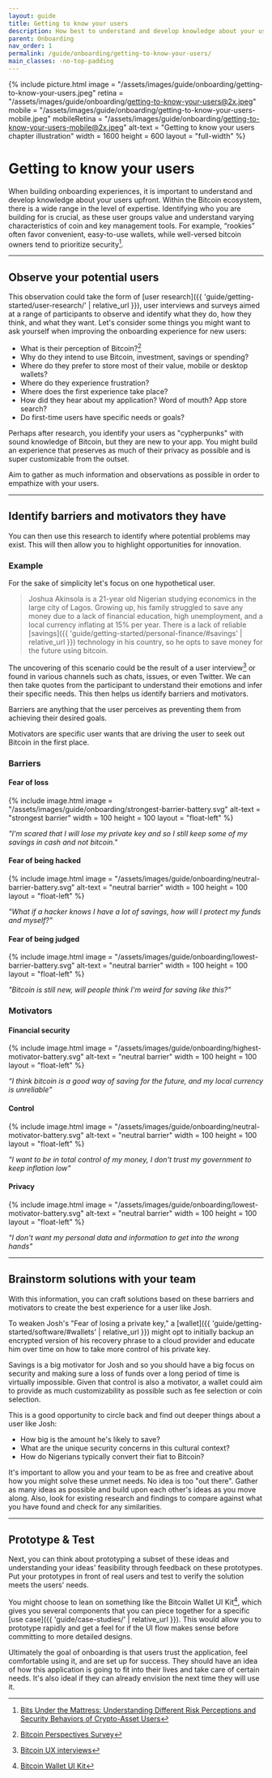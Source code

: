 ```yaml
---
layout: guide
title: Getting to know your users
description: How best to understand and develop knowledge about your users.
parent: Onboarding
nav_order: 1
permalink: /guide/onboarding/getting-to-know-your-users/
main_classes: -no-top-padding
---
```


{% include picture.html
   image = "/assets/images/guide/onboarding/getting-to-know-your-users.jpeg"
   retina = "/assets/images/guide/onboarding/getting-to-know-your-users@2x.jpeg"
   mobile = "/assets/images/guide/onboarding/getting-to-know-your-users-mobile.jpeg"
   mobileRetina = "/assets/images/guide/onboarding/getting-to-know-your-users-mobile@2x.jpeg"
   alt-text = "Getting to know your users chapter illustration"
   width = 1600
   height = 600
   layout = "full-width"
%}

# Getting to know your users
When building onboarding experiences, it is important to understand and develop knowledge about your users upfront.
Within the Bitcoin ecosystem, there is a wide range in the level of expertise. Identifying who you are building for is crucial, as these user groups value and understand varying characteristics of coin and key management tools. For example, “rookies” often favor convenient, easy-to-use wallets, while well-versed bitcoin owners tend to prioritize security[^1].

---

## Observe your potential users
This observation could take the form of [user research]({{ 'guide/getting-started/user-research/' | relative_url }}), user interviews and surveys aimed at a range of participants to observe and identify what they do, how they think, and what they want. Let's consider some things you might want to ask yourself when improving the onboarding experience for new users:

* What is their perception of Bitcoin?[^2]
* Why do they intend to use Bitcoin, investment, savings or spending?
* Where do they prefer to store most of their value, mobile or desktop wallets?
* Where do they experience frustration?
* Where does the first experience take place?
* How did they hear about my application? Word of mouth? App store search?
* Do first-time users have specific needs or goals?

Perhaps after research, you identify your users as "cypherpunks" with sound knowledge of Bitcoin, but they are new to your app. You might build an experience that preserves as much of their privacy as possible and is super customizable from the outset.

Aim to gather as much information and observations as possible in order to empathize with your users.

---

## Identify barriers and motivators they have
You can then use this research to identify where potential problems may exist. This will then allow you to highlight opportunities for innovation.

### Example

For the sake of simplicity let's focus on one hypothetical user.

> Joshua Akinsola is a 21-year old Nigerian studying economics in the large city of Lagos. Growing up, his family struggled to save any money due to a lack of financial education, high unemployment, and a local currency inflating at 15% per year. There is a lack of reliable [savings]({{ 'guide/getting-started/personal-finance/#savings' | relative_url }}) technology in his country, so he opts to save money for the future using bitcoin.

The uncovering of this scenario could be the result of a user interview[^3] or found in various channels such as chats, issues, or even Twitter. We can then take quotes from the participant to understand their emotions and infer their specific needs. This then helps us identify barriers and motivators.

Barriers are anything that the user perceives as preventing them from achieving their desired goals.

Motivators are specific user wants that are driving the user to seek out Bitcoin in the first place.

### Barriers

#### Fear of loss

<div class="center" markdown="1">

{% include image.html
   image = "/assets/images/guide/onboarding/strongest-barrier-battery.svg"
   alt-text = "strongest barrier"
   width = 100
   height = 100
   layout = "float-left"
%}

*"I'm scared that I will lose my private key and so I still keep some of my savings in cash and not bitcoin."*

</div>

#### Fear of being hacked

<div class="center" markdown="1">

{% include image.html
   image = "/assets/images/guide/onboarding/neutral-barrier-battery.svg"
   alt-text = "neutral barrier"
   width = 100
   height = 100
   layout = "float-left"
%}

*"What if a hacker knows I have a lot of savings, how will I protect my funds and myself?"*

</div>

#### Fear of being judged

<div class="center" markdown="1">

{% include image.html
   image = "/assets/images/guide/onboarding/lowest-barrier-battery.svg"
   alt-text = "neutral barrier"
   width = 100
   height = 100
   layout = "float-left"
%}

*"Bitcoin is still new, will people think I'm weird for saving like this?"*

</div>


### Motivators

#### Financial security

<div class="center" markdown="1">

{% include image.html
   image = "/assets/images/guide/onboarding/highest-motivator-battery.svg"
   alt-text = "neutral barrier"
   width = 100
   height = 100
   layout = "float-left"
%}

*“I think bitcoin is a good way of saving for the future, and my local currency is unreliable”*

</div>

#### Control

<div class="center" markdown="1">

{% include image.html
   image = "/assets/images/guide/onboarding/neutral-motivator-battery.svg"
   alt-text = "neutral barrier"
   width = 100
   height = 100
   layout = "float-left"
%}

*"I want to be in total control of my money, I don't trust my government to keep inflation low"*

</div>

#### Privacy

<div class="center" markdown="1">

{% include image.html
   image = "/assets/images/guide/onboarding/lowest-motivator-battery.svg"
   alt-text = "neutral barrier"
   width = 100
   height = 100
   layout = "float-left"
%}

*"I don't want my personal data and information to get into the wrong hands"*

</div>

---

## Brainstorm solutions with your team
With this information, you can craft solutions based on these barriers and motivators to create the best experience for a user like Josh.

To weaken Josh's "Fear of losing a private key," a [wallet]({{ 'guide/getting-started/software/#wallets' | relative_url }}) might opt to initially backup an encrypted version of his recovery phrase to a cloud provider and educate him over time on how to take more control of his private key.

Savings is a big motivator for Josh and so you should have a big focus on security and making sure a loss of funds over a long period of time is virtually impossible. Given that control is also a motivator, a wallet could aim to provide as much customizability as possible such as fee selection or coin selection.

This is a good opportunity to circle back and find out deeper things about a user like Josh:
 - How big is the amount he's likely to save?
 - What are the unique security concerns in this cultural context?
 - How do Nigerians typically convert their fiat to Bitcoin?

It's important to allow you and your team to be as free and creative about how you might solve these unmet needs. No idea is too "out there". Gather as many ideas as possible and build upon each other's ideas as you move along. Also, look for existing research and findings to compare against what you have found and check for any similarities.

---

## Prototype & Test
Next, you can think about prototyping a subset of these ideas and understanding your ideas' feasibility through feedback on these prototypes. Put your prototypes in front of real users and test to verify the solution meets the users' needs.

You might choose to lean on something like the Bitcoin Wallet UI Kit[^4], which gives you several components that you can piece together for a specific [use case]({{ 'guide/case-studies/' | relative_url }}). This would allow you to prototype rapidly and get a feel for if the UI flow makes sense before committing to more detailed designs.

Ultimately the goal of onboarding is that users trust the application, feel comfortable using it, and are set up for success. They should have an idea of how this application is going to fit into their lives and take care of certain needs. It's also ideal if they can already envision the next time they will use it.

[^1]:[Bits Under the Mattress: Understanding Different Risk Perceptions and Security Behaviors of Crypto-Asset Users](https://voskart.de/pdf/bits_under_mattress.pdf)
[^2]:[Bitcoin Perspectives Survey](https://docs.google.com/forms/d/e/1FAIpQLSdzT8cb54NgT7hGUnC_5ow6rDy-A9p_CA-5ptiQxrG8wQWvzQ/viewform)
[^3]:[Bitcoin UX interviews](https://github.com/patestevao/Bitcoin-UX-interviews/blob/main/call-for-participants.md)
[^4]:[Bitcoin Wallet UI Kit](https://www.figma.com/file/VB3GQdAnhl8yta44DY3PSV/Bitcoin-Wallet-UI-Kit?node-id=616%3A0)
